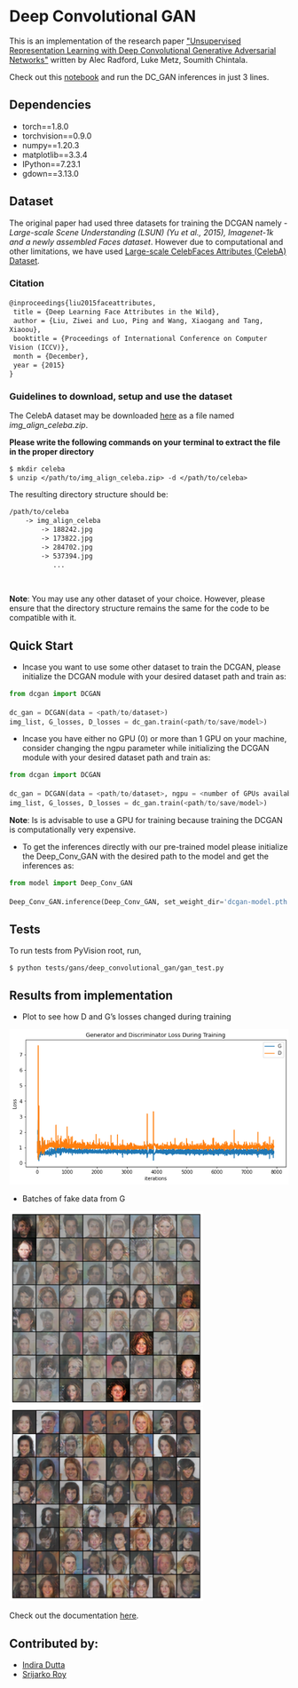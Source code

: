 # Deep Convolutional GAN
This is an implementation of the research paper <a href = "https://arxiv.org/abs/1511.06434.pdf">"Unsupervised Representation Learning with Deep Convolutional Generative Adversarial Networks"</a> written by Alec Radford, Luke Metz, Soumith Chintala.

Check out this <a href = "https://colab.research.google.com/drive/1rz1NZK0m0b5xxcLrgtEOpvIsl3aEfUtJ?usp=sharing">notebook</a> and run the DC_GAN inferences in just 3 lines.

## Dependencies
- torch==1.8.0
- torchvision==0.9.0
- numpy==1.20.3
- matplotlib==3.3.4
- IPython==7.23.1
- gdown==3.13.0

## Dataset
The original paper had used three datasets for training the DCGAN namely - *Large-scale Scene Understanding (LSUN) (Yu et al., 2015), Imagenet-1k and a newly assembled Faces dataset*. However due to computational and other limitations, we have used <a href = "http://mmlab.ie.cuhk.edu.hk/projects/CelebA.html">Large-scale CelebFaces Attributes (CelebA) Dataset</a>.

### Citation
``` 
@inproceedings{liu2015faceattributes,
 title = {Deep Learning Face Attributes in the Wild},
 author = {Liu, Ziwei and Luo, Ping and Wang, Xiaogang and Tang, Xiaoou},
 booktitle = {Proceedings of International Conference on Computer Vision (ICCV)},
 month = {December},
 year = {2015} 
}
``` 
### Guidelines to download, setup and use the dataset
The CelebA dataset may be downloaded <a href = "https://drive.google.com/file/d/1yW6QkWcd6sWYB2rw9d-A36woiXVLTpny/view?usp=sharing">here</a> as a file named *img_align_celeba.zip*. 

**Please write the following commands on your terminal to extract the file in the proper directory**
```
$ mkdir celeba
$ unzip </path/to/img_align_celeba.zip> -d </path/to/celeba>
```
The resulting directory structure should be:
```
/path/to/celeba
    -> img_align_celeba
        -> 188242.jpg
        -> 173822.jpg
        -> 284702.jpg
        -> 537394.jpg
           ...
```
<br>

**Note**: You may use any other dataset of your choice. However, please ensure that the directory structure remains the same for the code to be compatible with it.

## Quick Start
- Incase you want to use some other dataset to train the DCGAN, please initialize the DCGAN module with your desired dataset path and train as:

```python
from dcgan import DCGAN

dc_gan = DCGAN(data = <path/to/dataset>)
img_list, G_losses, D_losses = dc_gan.train(<path/to/save/model>)
```

- Incase you have either no GPU (0) or more than 1 GPU on your machine, consider changing the ngpu parameter while initializing the DCGAN module with your desired dataset path and train as:


```python
from dcgan import DCGAN

dc_gan = DCGAN(data = <path/to/dataset>, ngpu = <number of GPUs available>)
img_list, G_losses, D_losses = dc_gan.train(<path/to/save/model>)
```

**Note**: Is is advisable to use a GPU for training because training the DCGAN is computationally very expensive.

- To get the inferences directly with our pre-trained model please initialize the Deep_Conv_GAN with the desired path to the model and get the inferences as:

```python
from model import Deep_Conv_GAN

Deep_Conv_GAN.inference(Deep_Conv_GAN, set_weight_dir='dcgan-model.pth' , set_gen_dir='<path/to/save/inferences>')
```

## Tests
To run tests from PyVision root, run,

    $ python tests/gans/deep_convolutional_gan/gan_test.py

## Results from implementation
- Plot to see how D and G’s losses changed during training

<img src = "/pyvision/gans/deep_convolutional_gan/results/losses.png">

- Batches of fake data from G

<img src = "/pyvision/gans/deep_convolutional_gan/results/result.png" height = 350px width = 350px> &nbsp; &nbsp; <img src = "/pyvision/gans/deep_convolutional_gan/results/result2.png" height = 350px width = 350px>

Check out the documentation <a href = "https://github.com/indiradutta/PyVision/blob/master/pyvision/gans/deep_convolutional_gan/docs/documentation.md">here</a>.

## Contributed by:
- <a href = "https://github.com/indiradutta">Indira Dutta</a>
- <a href = "https://github.com/srijarkoroy">Srijarko Roy</a>
